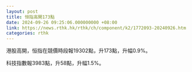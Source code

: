 ```yaml
---
layout: post
title: 恒指高開173點
date: 2024-09-26 09:25:06.000000000 +08:00
link: https://news.rthk.hk/rthk/ch/component/k2/1772093-20240926.htm
categories: rthk
---
```


港股高開，恒指在競價時段報19302點，升173點，升幅0.9%。

科技指數報3983點，升58點，升幅1.5%。
